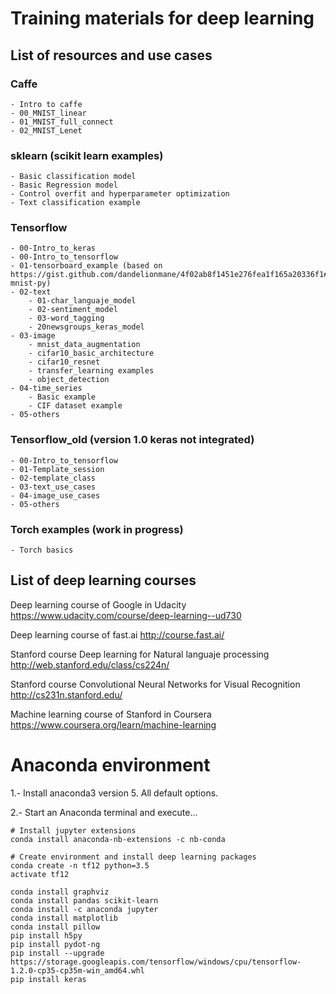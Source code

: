 # Training materials for deep learning

## List of resources and use cases

### Caffe
    - Intro to caffe
    - 00_MNIST_linear
    - 01_MNIST_full_connect
    - 02_MNIST_Lenet

### sklearn (scikit learn examples)
    - Basic classification model
    - Basic Regression model
    - Control overfit and hyperparameter optimization
    - Text classification example

### Tensorflow
    - 00-Intro_to_keras
    - 00-Intro_to_tensorflow
    - 01-tensorboard_example (based on https://gist.github.com/dandelionmane/4f02ab8f1451e276fea1f165a20336f1#file-mnist-py)
    - 02-text
        - 01-char_languaje_model
        - 02-sentiment_model
        - 03-word_tagging
        - 20newsgroups_keras_model
    - 03-image
        - mnist_data_augmentation
        - cifar10_basic_architecture
        - cifar10_resnet
        - transfer_learning examples
        - object_detection
    - 04-time_series
        - Basic example
        - CIF dataset example
    - 05-others


### Tensorflow_old (version 1.0 keras not integrated)
    - 00-Intro_to_tensorflow
    - 01-Template_session
    - 02-template_class
    - 03-text_use_cases
    - 04-image_use_cases
    - 05-others


### Torch examples (work in progress)
    - Torch basics 




## List of deep learning courses

Deep learning course of Google in Udacity
    https://www.udacity.com/course/deep-learning--ud730

Deep learning course of fast.ai
    http://course.fast.ai/

Stanford course Deep learning for Natural languaje processing
    http://web.stanford.edu/class/cs224n/

Stanford course Convolutional Neural Networks for Visual Recognition
    http://cs231n.stanford.edu/

Machine learning course of Stanford in Coursera 
    https://www.coursera.org/learn/machine-learning



# Anaconda environment

1.- Install anaconda3 version 5. All default options.

2.- Start an Anaconda terminal and execute...

```
# Install jupyter extensions 
conda install anaconda-nb-extensions -c nb-conda
```


```
# Create environment and install deep learning packages
conda create -n tf12 python=3.5
activate tf12

conda install graphviz
conda install pandas scikit-learn
conda install -c anaconda jupyter 
conda install matplotlib
conda install pillow 
pip install h5py
pip install pydot-ng
pip install --upgrade https://storage.googleapis.com/tensorflow/windows/cpu/tensorflow-1.2.0-cp35-cp35m-win_amd64.whl
pip install keras
```

